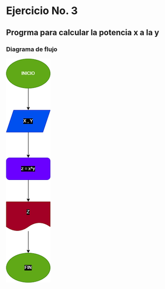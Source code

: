 # Ejercicio No. 3

## Progrma para calcular la potencia x a la y

### Diagrama de flujo
 ![Diagrama de flujo](diagrama.png "Diagrama de flujo")




